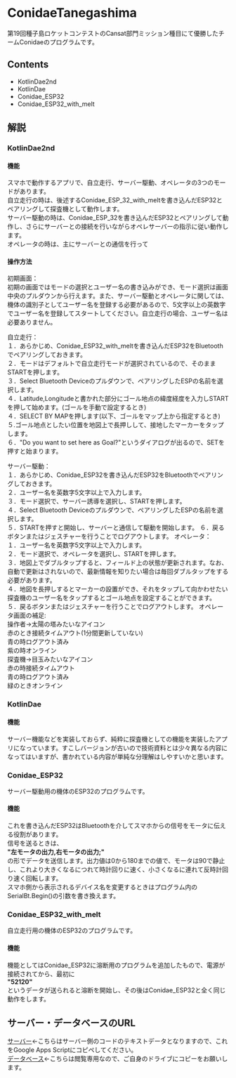 # ConidaeTanegashima
第19回種子島ロケットコンテストのCansat部門ミッション種目にて優勝したチームConidaeのプログラムです。

## Contents
* KotlinDae2nd
* KotlinDae
* Conidae_ESP32
* Conidae_ESP32_with_melt
## 解説
### KotlinDae2nd
#### 機能
スマホで動作するアプリで、自立走行、サーバー駆動、オペレータの3つのモードがあります。  
自立走行の時は、後述するConidae_ESP_32_with_meltを書き込んだESP32とペアリングして探査機として動作します。  
サーバー駆動の時は、Conidae_ESP_32を書き込んだESP32とペアリングして動作し、さらにサーバーとの接続を行いながらオペレサーバーの指示に従い動作します。  
オペレータの時は、主にサーバーとの通信を行って
#### 操作方法
初期画面：  
初期の画面ではモードの選択とユーザー名の書き込みができ、モード選択は画面中央のプルダウンから行えます。また、サーバー駆動とオペレータに関しては、機体の識別子としてユーザー名を登録する必要があるので、5文字以上の英数字でユーザー名を登録してスタートしてください。自立走行の場合、ユーザー名は必要ありません。

自立走行：  
１．あらかじめ、Conidae_ESP32_with_meltを書き込んだESP32をBluetoothでペアリングしておきます。  
２．モードはデフォルトで自立走行モードが選択されているので、そのままSTARTを押します。  
３．Select Bluetooth Deviceのプルダウンで、ペアリングしたESPの名前を選択します。  
４．Latitude,Longitudeと書かれた部分にゴール地点の緯度経度を入力しSTARTを押して始めます。(ゴールを手動で設定するとき)  
４．SELECT BY MAPを押します(以下、ゴールをマップ上から指定するとき)  
５.ゴール地点としたい位置を地図上で長押しして、接地したマーカーをタップします。  
６．"Do you want to set here as Goal?"というダイアログが出るので、SETを押すと始まります。

サーバー駆動：  
１．あらかじめ、Conidae_ESP32を書き込んだESP32をBluetoothでペアリングしておきます。  
２．ユーザー名を英数字5文字以上で入力します。  
３．モード選択で、サーバー誘導を選択し、STARTを押します。  
４．Select Bluetooth Deviceのプルダウンで、ペアリングしたESPの名前を選択します。  
５．STARTを押すと開始し、サーバーと通信して駆動を開始します。
６．戻るボタンまたはジェスチャーを行うことでログアウトします。
オペレータ：  
１．ユーザー名を英数字5文字以上で入力します。  
２．モード選択で、オペレータを選択し、STARTを押します。  
３．地図上でダブルタップすると、フィールド上の状態が更新されます。なお、自動で更新はされないので、最新情報を知りたい場合は毎回ダブルタップをする必要があります。  
４．地図を長押しするとマーカーの設置ができ、それをタップして向かわせたい探査機のユーザー名をタップするとゴール地点を設定することができます。  
５．戻るボタンまたはジェスチャーを行うことでログアウトします。
オペレータ画面の補足:  
操作者→太陽の塔みたいなアイコン  
赤のとき接続タイムアウト(1分間更新していない)  
青の時ログアウト済み  
紫の時オンライン  
探査機→目玉みたいなアイコン  
赤の時接続タイムアウト  
青の時ログアウト済み  
緑のときオンライン  
### KotlinDae
#### 機能
サーバー機能などを実装しておらず、純粋に探査機としての機能を実装したアプリになっています。すこしバージョンが古いので技術資料とは少々異なる内容になってはいますが、書かれている内容が単純な分理解はしやすいかと思います。
### Conidae_ESP32
サーバー駆動用の機体のESP32のプログラムです。
#### 機能
これを書き込んだESP32はBluetoothを介してスマホからの信号をモータに伝える役割があります。  
信号を送るときは、  
**"左モータの出力,右モータの出力;"**  
の形でデータを送信します。出力値は0から180までの値で、モータは90で静止し、これより大きくなるにつれて時計回りに速く、小さくなるに連れて反時計回り速く回転します。  
スマホ側から表示されるデバイス名を変更するときはプログラム内のSerialBt.Begin()の引数を書き換えます。

### Conidae_ESP32_with_melt
自立走行用の機体のESP32のプログラムです。
#### 機能
機能としてはConidae_ESP32に溶断用のプログラムを追加したもので、電源が接続されてから、最初に  
**"52120"**  
というデータが送られると溶断を開始し、その後はConidae_ESP32と全く同じ動作をします。  
## サーバー・データベースのURL
[サーバー](https://docs.google.com/document/d/1RpMjHWsSF7Ac74QMa1fZhfSOrmiUf2NCvFHljLfUnbI/edit?usp=sharing)←こちらはサーバー側のコードのテキストデータとなりますので、これをGoogle Apps Scriptにコピペしてください。   
[データベース](https://docs.google.com/spreadsheets/d/1S9cln5S1FHNmxY2MARpbRo55B0uS7WgbZ1usYiUxpLU/edit?usp=sharing)←こちらは閲覧専用なので、ご自身のドライブにコピーをお願いします。

